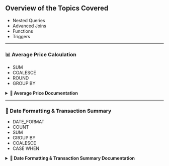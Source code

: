 ## Overview of the Topics Covered
- Nested Queries
- Advanced Joins
- Functions
- Triggers

---

### **📊 Average Price Calculation**
- SUM
- COALESCE
- ROUND
- GROUP BY

<details>
  <summary><strong>📖 Average Price Documentation</strong></summary>

#### 📄 SQL Documentation

This project includes a SQL script for tracking product prices over time and calculating the average price of sold units.

#### 📂 Files
- [`average_price.sql`](./average_price.sql) - Contains the database schema, sample data, and queries.

#### 🛠️ Database Schema

##### 🗂️ `Prices` Table
| Column      | Type          | Description                          |
|------------|--------------|--------------------------------------|
| product_id | INT          | Unique product identifier           |
| start_date | DATE         | Price validity start date           |
| end_date   | DATE         | Price validity end date             |
| price      | DECIMAL(10,2) | Price of the product in that period |

##### 🗂️ `UnitsSold` Table
| Column        | Type  | Description                 |
|--------------|------|-----------------------------|
| product_id   | INT  | ID of the sold product       |
| purchase_date| DATE | Date when the sale happened  |
| units        | INT  | Number of units sold         |

</details>

---

### **📅 Date Formatting & Transaction Summary**
- DATE_FORMAT
- COUNT
- SUM
- GROUP BY
- COALESCE
- CASE WHEN

<details>
  <summary><strong>📖 Date Formatting & Transaction Summary Documentation</strong></summary>

#### 📄 SQL Documentation

This project includes a SQL script for formatting dates and generating transaction summaries.

#### 📂 Files
- [`date_formats.sql`](./date_formats.sql) - Contains the database schema, sample data, and queries for transaction processing.

#### 🛠️ Database Schema

##### 🗂️ `Transactions` Table
| Column      | Type                         | Description                              |
|------------|-----------------------------|------------------------------------------|
| id         | INT PRIMARY KEY              | Unique transaction identifier           |
| country    | VARCHAR(50) NOT NULL         | Country of the transaction              |
| state      | ENUM('approved', 'declined', 'pending') NOT NULL | Transaction status          |
| amount     | DECIMAL(10,2) NOT NULL       | Transaction amount                       |
| trans_date | DATE NOT NULL                | Date of the transaction                  |

</details>
